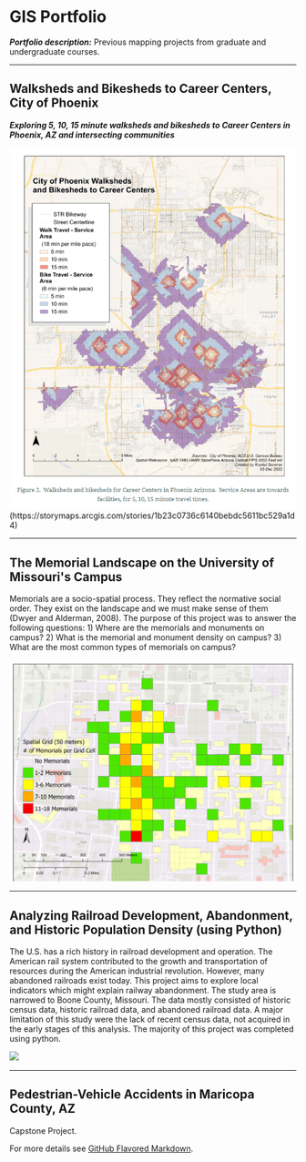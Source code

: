 # GIS Portfolio

***Portfolio description:*** Previous mapping projects from graduate and undergraduate courses. 

---

## Walksheds and Bikesheds to Career Centers, City of Phoenix

***Exploring 5, 10, 15 minute walksheds and bikesheds to Career Centers in Phoenix, AZ and intersecting communities***

<img src="images/Walksheds_and_bikesheds.png?raw=true"/>
(https://storymaps.arcgis.com/stories/1b23c0736c6140bebdc5611bc529a1d4)

---

## The Memorial Landscape on the University of Missouri's Campus

Memorials are a socio-spatial process. They reflect the normative social order. They exist on the landscape and we must make sense of them (Dwyer and Alderman, 2008). The purpose of this project was to answer the following questions: 1) Where are the memorials and monuments on campus? 2) What is the memorial and monument density on campus? 3) What are the most common types of memorials on campus?

<img src="images/SpatialGrid.png?raw=true"/>

---

## Analyzing Railroad Development, Abandonment, and Historic Population Density (using Python)

The U.S. has a rich history in railroad development and operation.  The American rail system contributed to the growth and transportation of resources during the American industrial revolution.  However, many abandoned railroads exist today.  This project aims to explore local indicators which might explain railway abandonment.  The study area is narrowed to Boone County, Missouri.  The data mostly consisted of historic census data, historic railroad data, and abandoned railroad data.  A major limitation of this study were the lack of recent census data, not acquired in the early stages of this analysis.   The majority of this project was completed using python. 

<img src="images/Population Density and Rail Abandonment Boone County, MO (1810-present).png?raw=true"/>

---

## Pedestrian-Vehicle Accidents in Maricopa County, AZ

Capstone Project. 

For more details see [GitHub Flavored Markdown](https://guides.github.com/features/mastering-markdown/).
